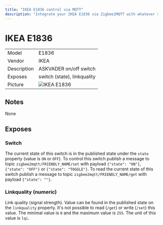 ```yaml
---
title: "IKEA E1836 control via MQTT"
description: "Integrate your IKEA E1836 via Zigbee2MQTT with whatever smart home infrastructure you are using without the vendors bridge or gateway."
---
```


<!-- !!!! -->
<!-- ATTENTION: This file is auto-generated through docgen! -->
<!-- You can only edit the "## Notes"-Section. -->
<!-- !!!! -->

# IKEA E1836

|     |     |
|-----|-----|
| Model | E1836  |
| Vendor  | IKEA  |
| Description | ASKVADER on/off switch |
| Exposes | switch (state), linkquality |
| Picture | ![IKEA E1836](https://psi-4ward.github.io/zigbee2mqtt-docs/images/devices/E1836.jpg) |


## Notes

None



## Exposes

### Switch 
The current state of this switch is in the published state under the `state` property (value is `ON` or `OFF`).
To control this switch publish a message to topic `zigbee2mqtt/FRIENDLY_NAME/set` with payload `{"state": "ON"}`, `{"state": "OFF"}` or `{"state": "TOGGLE"}`.
To read the current state of this switch publish a message to topic `zigbee2mqtt/FRIENDLY_NAME/get` with payload `{"state": ""}`.

### Linkquality (numeric)
Link quality (signal strength).
Value can be found in the published state on the `linkquality` property.
It's not possible to read (`/get`) or write (`/set`) this value.
The minimal value is `0` and the maximum value is `255`.
The unit of this value is `lqi`.


